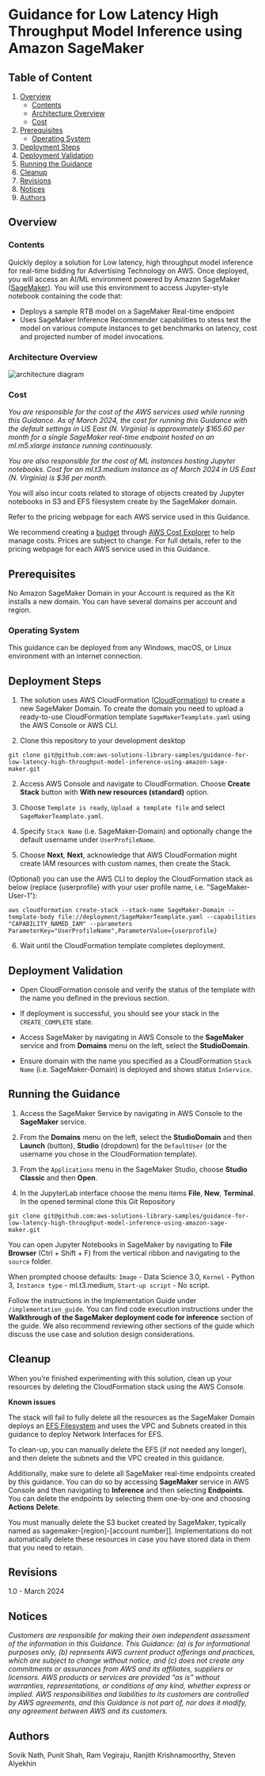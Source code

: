 # Guidance for Low Latency High Throughput Model Inference using Amazon SageMaker

## Table of Content

1. [Overview](#overview)
    - [Contents](#contents)
    - [Architecture Overview](#architecture-overview)
    - [Cost](#cost)
2. [Prerequisites](#prerequisites)
    - [Operating System](#operating-system)
3. [Deployment Steps](#deployment-steps)
4. [Deployment Validation](#deployment-validation)
5. [Running the Guidance](#running-the-guidance)
7. [Cleanup](#cleanup)
9. [Revisions](#revisions)
10. [Notices](#notices)
11. [Authors](#authors)

## Overview

### Contents

Quickly deploy a solution for Low latency, high throughput model inference for real-time bidding for Advertising Technology on AWS. Once deployed, you will access an AI/ML environment powered by Amazon SageMaker ([SageMaker](https://aws.amazon.com/sagemaker/)). You will use this environment to access Jupyter-style notebook containing the code that:

* Deploys a sample RTB model on a SageMaker Real-time endpoint
* Uses SageMaker Inference Recommender capabilities to stess test the model on various compute instances to get benchmarks on latency, cost and projected number of model invocations.

### Architecture Overview

![architecture diagram](./assets/Architecture.png)

### Cost

_You are responsible for the cost of the AWS services used while running this Guidance. As of March 2024, the cost for running this Guidance with the default settings in US East (N. Virginia) is approximately $165.60 per month for a single SageMaker real-time endpoint hosted on an ml.m5.xlarge instance running continuously._

_You are also responsible for the cost of ML instances hosting Jupyter notebooks. Cost for an ml.t3.medium instance as of March 2024 in US East (N. Virginia) is $36 per month._

You will also incur costs related to storage of objects created by Jupyter notebooks in S3 and EFS filesystem create by the SageMaker domain.

Refer to the pricing webpage for each AWS service used in this Guidance.

We recommend creating a [budget](https://alpha-docs-aws.amazon.com/awsaccountbilling/latest/aboutv2/budgets-create.html) through [AWS Cost Explorer](http://aws.amazon.com/aws-cost-management/aws-cost-explorer/) to help manage costs. Prices are subject to change. For full details, refer
to the pricing webpage for each AWS service used in this Guidance.

## Prerequisites

No Amazon SageMaker Domain in your Account is required as the Kit installs a new domain. You can have several domains per account and region.

### Operating System
 
This guidance can be deployed from any Windows, macOS, or Linux environment with an internet connection.

## Deployment Steps

1. The solution uses AWS CloudFormation ([CloudFormation](https://aws.amazon.com/cloudformation/)) to create a new SageMaker Domain. To create the domain you need to upload a ready-to-use CloudFormation template `SageMakerTeamplate.yaml` using the AWS Console or AWS CLI. 


1. Clone this repository to your development desktop
```
git clone git@github.com:aws-solutions-library-samples/guidance-for-low-latency-high-throughput-model-inference-using-amazon-sage-maker.git
```
2. Access AWS Console and navigate to CloudFormation. Choose **Create Stack** button with **With new resources (standard)**  option.

3. Choose `Template is ready`,  `Upload a template file` and select `SageMakerTeamplate.yaml`.

4. Specify `Stack Name` (i.e. SageMaker-Domain) and optionally change the default username under `UserProfileName`.

5. Choose **Next**, **Next**,  acknowledge that AWS CloudFormation might create IAM resources with custom names, then create the Stack.

(Optional) you can use the AWS CLI to deploy the CloudFormation stack as below (replace {userprofile} with your user profile name, i.e. "SageMaker-User-1"):
```
aws cloudformation create-stack --stack-name SageMaker-Domain --template-body file://deployment/SageMakerTeamplate.yaml --capabilities "CAPABILITY_NAMED_IAM" --parameters ParameterKey="UserProfileName",ParameterValue={userprofile}
```
6. Wait until the CloudFormation template completes deployment.

## Deployment Validation

* Open CloudFormation console and verify the status of the template with the name you defined in the previous section.
* If deployment is successful, you should see your stack in the `CREATE_COMPLETE` state.

* Access SageMaker by navigating in AWS Console to the **SageMaker** service and from **Domains** menu on the left, select the **StudioDomain**. 
* Ensure domain with the name you specified as a CloudFormation `Stack Name` (i.e. SageMaker-Domain) is deployed and shows status `InService`.

## Running the Guidance

1. Access the SageMaker Service by navigating in AWS Console to the **SageMaker** service.

2. From the **Domains** menu on the left, select the **StudioDomain** and then **Launch** (button), **Studio** (dropdown)  for the `DefaultUser` (or the username you chose in the CloudFormation template).

3. From the `Applications` menu in the SageMaker Studio, choose **Studio Classic** and then **Open**.

4. In the JupyterLab interface choose the menu items **File**, **New**, **Terminal**. In the opened terminal clone this Git Repository
```
git clone git@github.com:aws-solutions-library-samples/guidance-for-low-latency-high-throughput-model-inference-using-amazon-sage-maker.git
```
You can open Jupyter Notebooks in SageMaker by navigating to **File Browser** (Ctrl + Shift + F) from the vertical ribbon and navigating to the `source` folder.

When prompted choose defaults: `Image` - Data Science 3.0, `Kernel` - Python 3, `Instance type` - ml.t3.medium, `Start-up script` - No script.

Follow the instructions in the Implementation Guide under `/implementation_guide`. You can find code execution instructions under the **Walkthrough of the SageMaker deployment code for inference** section of the guide. We also recommend reviewing other sections of the guide which discuss the use case and solution design considerations.

## Cleanup

When you’re finished experimenting with this solution, clean up your resources by deleting the CloudFormation stack using the AWS Console.

**Known issues**

The stack will fail to fully delete all the resources as the SageMaker Domain deploys an [EFS Filesystem](https://aws.amazon.com/efs/) and uses the VPC and Subnets created in this guidance to deploy Network Interfaces for EFS.

To clean-up, you can manually delete the EFS (if not needed any longer), and then delete the subnets and the VPC created in this guidance.

Additionally, make sure to delete all SageMaker real-time endpoints created by this guidance. You can do so by accessing **SageMaker** service in AWS Console and then navigating to **Inference** and then selecting **Endpoints**. You can delete the endpoints by selecting them one-by-one and choosing **Actions** **Delete**.

You must manually delete the S3 bucket created by SageMaker, typically named as sagemaker-[region]-[account number]]. Implementations do not automatically delete these resources in case you have stored data in them that you need to retain.

## Revisions

1.0 - March 2024

## Notices

*Customers are responsible for making their own independent assessment of the information in this Guidance. This Guidance: (a) is for informational purposes only, (b) represents AWS current product offerings and practices, which are subject to change without notice, and (c) does not create any commitments or assurances from AWS and its affiliates, suppliers or licensors. AWS products or services are provided “as is” without warranties, representations, or conditions of any kind, whether express or implied. AWS responsibilities and liabilities to its customers are controlled by AWS agreements, and this Guidance is not part of, nor does it modify, any agreement between AWS and its customers.*

## Authors

Sovik Nath, Punit Shah, Ram Vegiraju, Ranjith Krishnamoorthy, Steven Alyekhin
